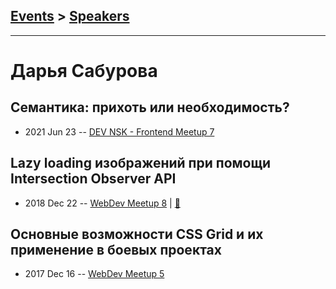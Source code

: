 ## [Events](../README.md) > [Speakers](../speakers.md)
---

# Дарья Сабурова

## Семантика: прихоть или необходимость?
- 2021 Jun 23 -- [DEV NSK - Frontend Meetup 7](https://youtu.be/6b4yJQmIN3Y)    
## Lazy loading изображений при помощи Intersection Observer API
- 2018 Dec 22 -- [WebDev Meetup 8](https://www.youtube.com/watch?v=0-1Ds7eG968)  | [:notebook:](https://www.canva.com/design/DADLfOU1aBU/tsl0VBquDj7tc5e8Mg9gOQ/view?presentation)  
## Основные возможности CSS Grid и их применение в боевых проектах
- 2017 Dec 16 -- [WebDev Meetup 5](https://www.youtube.com/watch?v=lxZGD-zSYs8)    
